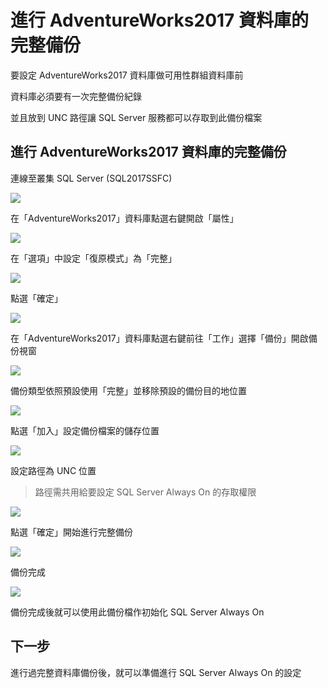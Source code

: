 
# 進行 AdventureWorks2017 資料庫的完整備份

要設定 AdventureWorks2017 資料庫做可用性群組資料庫前

資料庫必須要有一次完整備份紀錄

並且放到 UNC 路徑讓 SQL Server 服務都可以存取到此備份檔案

## 進行 AdventureWorks2017 資料庫的完整備份

連線至叢集 SQL Server (SQL2017SSFC)

![](https://raw.githubusercontent.com/txstudio/2020-12th-ironman/master/images/26/screenshot-01.png)

在「AdventureWorks2017」資料庫點選右鍵開啟「屬性」

![](https://raw.githubusercontent.com/txstudio/2020-12th-ironman/master/images/26/screenshot-02.png)

在「選項」中設定「復原模式」為「完整」

![](https://raw.githubusercontent.com/txstudio/2020-12th-ironman/master/images/26/screenshot-03.png)

點選「確定」

![](https://raw.githubusercontent.com/txstudio/2020-12th-ironman/master/images/26/screenshot-04.png)

在「AdventureWorks2017」資料庫點選右鍵前往「工作」選擇「備份」開啟備份視窗

![](https://raw.githubusercontent.com/txstudio/2020-12th-ironman/master/images/26/screenshot-05.png)

備份類型依照預設使用「完整」並移除預設的備份目的地位置

![](https://raw.githubusercontent.com/txstudio/2020-12th-ironman/master/images/26/screenshot-06.png)

點選「加入」設定備份檔案的儲存位置

![](https://raw.githubusercontent.com/txstudio/2020-12th-ironman/master/images/26/screenshot-07.png)

設定路徑為 UNC 位置

> 路徑需共用給要設定 SQL Server Always On 的存取權限

![](https://raw.githubusercontent.com/txstudio/2020-12th-ironman/master/images/26/screenshot-08.png)

點選「確定」開始進行完整備份

![](https://raw.githubusercontent.com/txstudio/2020-12th-ironman/master/images/26/screenshot-09.png)

備份完成

![](https://raw.githubusercontent.com/txstudio/2020-12th-ironman/master/images/26/screenshot-10.png)

備份完成後就可以使用此備份檔作初始化 SQL Server Always On

## 下一步

進行過完整資料庫備份後，就可以準備進行 SQL Server Always On 的設定